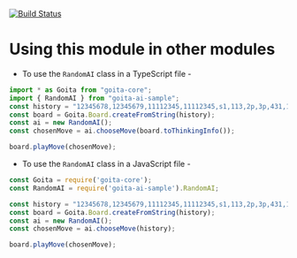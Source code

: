 [![Build Status](https://travis-ci.org/Goita/goita-ai-sample-js.svg?branch=master)](https://travis-ci.org/Goita/goita-ai-sample-js)

# Using this module in other modules

- To use the `RandomAI` class in a TypeScript file -

```ts
import * as Goita from "goita-core";
import { RandomAI } from "goita-ai-sample";
const history = "12345678,12345679,11112345,11112345,s1,113,2p,3p,431,1p,2p,315";
const board = Goita.Board.createFromString(history);
const ai = new RandomAI();
const chosenMove = ai.chooseMove(board.toThinkingInfo());

board.playMove(chosenMove);

```

- To use the `RandomAI` class in a JavaScript file -

```js
const Goita = require('goita-core');
const RandomAI = require('goita-ai-sample').RandomAI;

const history = "12345678,12345679,11112345,11112345,s1,113,2p,3p,431,1p,2p,315";
const board = Goita.Board.createFromString(history);
const ai = new RandomAI();
const chosenMove = ai.chooseMove(history);

board.playMove(chosenMove);
```
